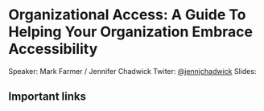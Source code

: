 # Organizational Access: A Guide To Helping Your Organization Embrace Accessibility


Speaker: Mark Farmer / Jennifer Chadwick
Twiter: [@jennjchadwick](https://twitter.com/jennjchadwick)
Slides:

## Important links